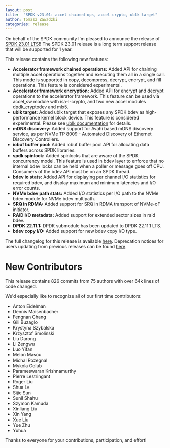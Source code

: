 ```yaml
---
layout: post
title:  "SPDK v23.01: accel chained ops, accel crypto, ublk target"
author: Tomasz Zawadzki
categories: release
---
```


On behalf of the SPDK community I'm pleased to announce the release of [SPDK 23.01 LTS](https://github.com/spdk/spdk/releases/tag/v23.01)!!
The SPDK 23.01 release is a long term support release that will be supported for 1 year.

This release contains the following new features:

- **Accelerator framework chained operations:** Added API for chaining multiple accel operations together and executing them all in a single call. This mode is supported in copy, decompress, decrypt, encrypt, and fill operations. This feature is considered experimental.
- **Accelerator framework encryption:** Added API for encrypt and decrypt operations to the accelerator framework. This feature can be used via accel_sw module with isa-l-crypto, and two new accel modules dpdk_cryptodev and mlx5.
- **ublk target:** Added ublk target that exposes any SPDK bdev as high-performance kernel block device. This feature is considered experimental. Please see [ublk documentation](https://spdk.io/doc/ublk.html) for details.
- **mDNS discovery:** Added support for Avahi based mDNS discovery service, as per NVMe TP 8009 - Automated Discovery of Ethernet Discovery Controllers.
- **iobuf buffer pool:** Added iobuf buffer pool API for allocating data buffers across SPDK libraries.
- **spdk spinlock:** Added spinlocks that are aware of the SPDK concurrency model. This feature is used in bdev layer to enforce that no internal bdev locks can be held when a poller or message goes off CPU. Consumers of the bdev API must be on an SPDK thread.
- **bdev io stats:** Added API for displaying per channel I/O statistics for required bdev, and display maximum and minimum latencies and I/O error counts.
- **NVMe bdev path stats:** Added I/O statistics per I/O path to the NVMe bdev module for NVMe bdev multipath.
- **SRQ in RDMA:** Added support for SRQ in RDMA transport of NVMe-oF initiator.
- **RAID I/O metadata:** Added support for extended sector sizes in raid bdev.
- **DPDK 22.11.1:** DPDK submodule has been updated to DPDK 22.11.1 LTS.
- **bdev copy I/O:** Added support for new bdev copy I/O type.


The full changelog for this release is available [here](https://github.com/spdk/spdk/releases/tag/v23.01).
Deprecation notices for users updating from previous releases can be found [here](https://github.com/spdk/spdk/blob/v23.01/deprecation.md).

# New Contributors

This release contains 826 commits from 75 authors with over 64k lines of code changed.

We'd especially like to recognize all of our first time contributors:

- Anton Eidelman
- Dennis Maisenbacher
- Fengnan Chang
- Gili Buzaglo
- Krystyna Szybalska
- Krzysztof Smolinski
- Liu Darong
- Li Zengwu
- Luo Yifan
- Melon Masou
- Michal Rozegnal
- Mykola Golub
- Parameswaran Krishnamurthy
- Pierre Lestringant
- Roger Liu
- Shua Lv
- Sijie Sun
- Sunil Shahu
- Szymon Kamuda
- Xinliang Liu
- Xin Yang
- Xue Liu
- Yue Zhu
- Yuhua


Thanks to everyone for your contributions, participation, and effort!
